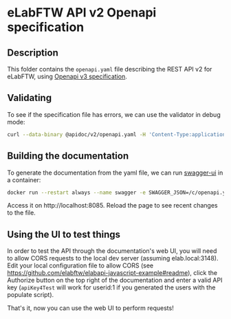 # eLabFTW API v2 Openapi specification

## Description

This folder contains the `openapi.yaml` file describing the REST API v2 for eLabFTW, using [Openapi v3 specification](https://swagger.io/specification/).

## Validating

To see if the specification file has errors, we can use the validator in debug mode:

~~~bash
curl --data-binary @apidoc/v2/openapi.yaml -H 'Content-Type:application/yaml' https://validator.swagger.io/validator/debug",
~~~

## Building the documentation

To generate the documentation from the yaml file, we can run [swagger-ui](https://github.com/swagger-api/swagger-ui) in a container:

~~~bash
docker run --restart always --name swagger -e SWAGGER_JSON=/c/openapi.yaml -v $(pwd)/apidoc/v2/:/c -p 8085:8080 -d swaggerapi/swagger-ui
~~~

Access it on http://localhost:8085. Reload the page to see recent changes to the file.

## Using the UI to test things

In order to test the API through the documentation's web UI, you will need to allow CORS requests to the local dev server (assuming elab.local:3148). Edit your local configuration file to allow CORS (see https://github.com/elabftw/elabapi-javascript-example#readme), click the Authorize button on the top right of the documentation and enter a valid API key (`apiKey4Test` will work for userid:1 if you generated the users with the populate script).

That's it, now you can use the web UI to perform requests!
